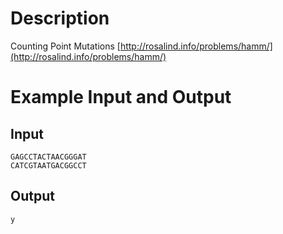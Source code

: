 Description
===========

Counting Point Mutations [http://rosalind.info/problems/hamm/](http://rosalind.info/problems/hamm/)

Example Input and Output
========================

Input
-----

    GAGCCTACTAACGGGAT
    CATCGTAATGACGGCCT

Output
------

    y
